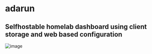 # adarun
## Selfhostable homelab dashboard using client storage and web based configuration
![image](https://github.com/user-attachments/assets/35a734dd-8996-4602-847a-b58179943571)
